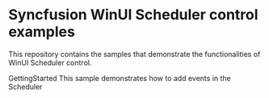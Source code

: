 # Syncfusion WinUI Scheduler control examples

This repository contains the samples that demonstrate the functionalities of WinUI Scheduler control.

GettingStarted
This sample demonstrates how to add events in the Scheduler
